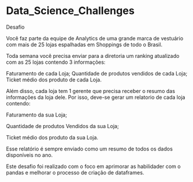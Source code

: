 # Data_Science_Challenges
Desafio

Você faz parte da equipe de Analytics de uma grande marca de vestuário com mais de 25 lojas espalhadas em Shoppings de todo o Brasil.

Toda semana você precisa enviar para a diretoria um ranking atualizado com as 25 lojas contendo 3 informações:

Faturamento de cada Loja;
Quantidade de produtos vendidos de cada Loja;
Ticket médio dos produto de cada Loja.

Além disso, cada loja tem 1 gerente que precisa receber o resumo das informações da loja dele. Por isso, deve-se gerar um relatorio de cada loja contendo:

Faturamento da sua Loja;

Quantidade de produtos Vendidos da sua Loja;

Ticket médio dos produto da sua Loja.

Esse relatório é sempre enviado como um resumo de todos os dados disponíveis no ano.

Este desafio foi realizado com o foco em aprimorar as habilidader com o pandas e melhorar o processo de criação de dataframes.
